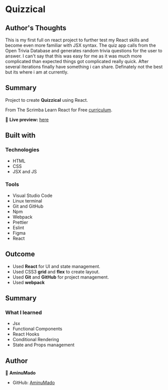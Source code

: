 # Quizzical

## Author's Thoughts

This is my first full on react project to further test my React skills and become even more familiar with JSX syntax. The quiz app calls from the Open Trivia Database and generates random trivia questions for the user to answer.
I can't say that this was easy for me as it was much more complicated than expected things got complicated really quick. After several iterations finally have something i can share. Definately not the best but its where i am at currently.

## Summary

Project to create **Quizzical** using React.

From The Scrimba Learn React for Free [curriculum](https://scrimba.com/learn/learnreact/section-4-solo-project-co24f49bea8aace7c174082c8).

🔗 **Live preview:** [here](https://aminumado.github.io/Quizzical/)

## Built with

### Technologies

- HTML
- CSS
- JSX and JS

### Tools

- Visual Studio Code
- Linux terminal
- Git and GitHub
- Npm
- Webpack
- Prettier
- Eslint
- Figma
- React

## Outcome

- Used **React** for UI and state management.
- Used CSS3 **grid** and **flex** to create layout.
- Used **Git** and **GitHub** for project management.
- Used **webpack**

## Summary

### What I learned

- Jsx
- Functional Components
- React Hooks
- Conditional Rendering
- State and Props management

## Author

👤 **AminuMado**

- GitHub: [AminuMado](https://github.com/AminuMado)
